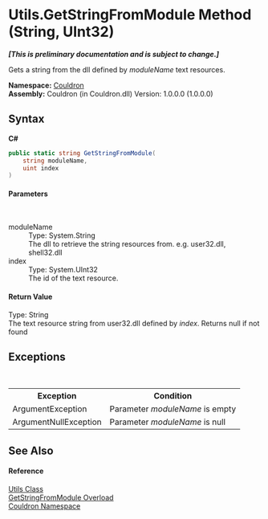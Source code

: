 # Utils.GetStringFromModule Method (String, UInt32)
 _**\[This is preliminary documentation and is subject to change.\]**_

Gets a string from the dll defined by *moduleName* text resources.

**Namespace:**&nbsp;<a href="N_Couldron">Couldron</a><br />**Assembly:**&nbsp;Couldron (in Couldron.dll) Version: 1.0.0.0 (1.0.0.0)

## Syntax

**C#**<br />
``` C#
public static string GetStringFromModule(
	string moduleName,
	uint index
)
```


#### Parameters
&nbsp;<dl><dt>moduleName</dt><dd>Type: System.String<br />The dll to retrieve the string resources from. e.g. user32.dll, shell32.dll</dd><dt>index</dt><dd>Type: System.UInt32<br />The id of the text resource.</dd></dl>

#### Return Value
Type: String<br />The text resource string from user32.dll defined by *index*. Returns null if not found

## Exceptions
&nbsp;<table><tr><th>Exception</th><th>Condition</th></tr><tr><td>ArgumentException</td><td>Parameter *moduleName* is empty</td></tr><tr><td>ArgumentNullException</td><td>Parameter *moduleName* is null</td></tr></table>

## See Also


#### Reference
<a href="T_Couldron_Utils">Utils Class</a><br /><a href="Overload_Couldron_Utils_GetStringFromModule">GetStringFromModule Overload</a><br /><a href="N_Couldron">Couldron Namespace</a><br />
